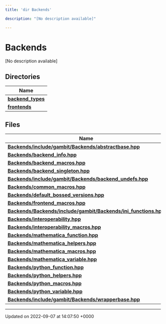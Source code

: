 ```yaml
---
title: 'dir Backends'

description: "[No description available]"

---
```


# Backends

[No description available]

## Directories

| Name           |
| -------------- |
| **[backend_types](/documentation/code/files/dir_adaf5b9f3522268d0722b5bf192fb62e/#dir-backend-types)**  |
| **[frontends](/documentation/code/files/dir_c6faa5d145e7be4b4543e56b2cb9e577/#dir-frontends)**  |

## Files

| Name           |
| -------------- |
| **[Backends/include/gambit/Backends/abstractbase.hpp](/documentation/code/files/include_2gambit_2backends_2abstractbase_8hpp/#file-includegambitbackendsabstractbasehpp)**  |
| **[Backends/backend_info.hpp](/documentation/code/files/backend__info_8hpp/#file-backend-infohpp)**  |
| **[Backends/backend_macros.hpp](/documentation/code/files/backend__macros_8hpp/#file-backend-macroshpp)**  |
| **[Backends/backend_singleton.hpp](/documentation/code/files/backend__singleton_8hpp/#file-backend-singletonhpp)**  |
| **[Backends/include/gambit/Backends/backend_undefs.hpp](/documentation/code/files/include_2gambit_2backends_2backend__undefs_8hpp/#file-includegambitbackendsbackend-undefshpp)**  |
| **[Backends/common_macros.hpp](/documentation/code/files/common__macros_8hpp/#file-common-macroshpp)**  |
| **[Backends/default_bossed_versions.hpp](/documentation/code/files/default__bossed__versions_8hpp/#file-default-bossed-versionshpp)**  |
| **[Backends/frontend_macros.hpp](/documentation/code/files/frontend__macros_8hpp/#file-frontend-macroshpp)**  |
| **[Backends/Backends/include/gambit/Backends/ini_functions.hpp](/documentation/code/files/backends_2include_2gambit_2backends_2ini__functions_8hpp/#file-backendsincludegambitbackendsini-functionshpp)**  |
| **[Backends/interoperability.hpp](/documentation/code/files/interoperability_8hpp/#file-interoperabilityhpp)**  |
| **[Backends/interoperability_macros.hpp](/documentation/code/files/interoperability__macros_8hpp/#file-interoperability-macroshpp)**  |
| **[Backends/mathematica_function.hpp](/documentation/code/files/mathematica__function_8hpp/#file-mathematica-functionhpp)**  |
| **[Backends/mathematica_helpers.hpp](/documentation/code/files/mathematica__helpers_8hpp/#file-mathematica-helpershpp)**  |
| **[Backends/mathematica_macros.hpp](/documentation/code/files/mathematica__macros_8hpp/#file-mathematica-macroshpp)**  |
| **[Backends/mathematica_variable.hpp](/documentation/code/files/mathematica__variable_8hpp/#file-mathematica-variablehpp)**  |
| **[Backends/python_function.hpp](/documentation/code/files/python__function_8hpp/#file-python-functionhpp)**  |
| **[Backends/python_helpers.hpp](/documentation/code/files/python__helpers_8hpp/#file-python-helpershpp)**  |
| **[Backends/python_macros.hpp](/documentation/code/files/python__macros_8hpp/#file-python-macroshpp)**  |
| **[Backends/python_variable.hpp](/documentation/code/files/python__variable_8hpp/#file-python-variablehpp)**  |
| **[Backends/include/gambit/Backends/wrapperbase.hpp](/documentation/code/files/include_2gambit_2backends_2wrapperbase_8hpp/#file-includegambitbackendswrapperbasehpp)**  |






-------------------------------

Updated on 2022-09-07 at 14:07:50 +0000
